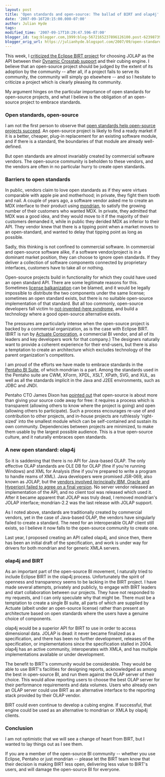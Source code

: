 ```yaml
---
layout: post
title: 'Open standards and open-source: The ballad of BIRT and olap4j'
date: '2007-09-16T20:15:00.000-07:00'
author: Julian Hyde
tags:
modified_time: '2007-09-17T10:29:47.596-07:00'
blogger_id: tag:blogger.com,1999:blog-5672165237896126100.post-6239873971305436374
blogger_orig_url: https://julianhyde.blogspot.com/2007/09/open-standards-and-open-source-ballad.html
---
```


This week, I
[criticized the Eclipse BIRT project](http://dev.eclipse.org/newslists/news.eclipse.birt/msg22980.html)
for choosing JOLAP as the API between
their [Dynamic Crosstab support](http://www.eclipse.org/birt/phoenix/project/notable2.2.php#jump_2)
and their cubing engine. I believe that an open-source project should
be judged by the extent of its adoption by the community -- after all,
if a project fails to serve its community, the community will simply
go elsewhere -- and so I hesitate to criticize a project which is
clearly pleasing its community.

My argument hinges on the particular importance of open standards for
open-source projects, and what I believe is the obligation of an
open-source project to embrace standards.

### Open standards, open-source

I am not the first person to observe that
[open standards help open-source projects succeed](http://www.dwheeler.com/essays/open-standards-open-source.html).
An open-source project is likely to find a ready market if it is a
better, cheaper, plug-in replacement for an existing software module,
and if there is a standard, the boundaries of that module are already
well-defined.

But open standards are almost invariably created by commercial
software vendors. The open-source community is beholden to these
vendors, and the vendors are often in no particular hurry to create
open standards.

### Barriers to open standards

In public, vendors claim to love open standards as if they were
virtues comparable with apple pie and motherhood; in private, they
fight them tooth and nail. A couple of years ago, a software vendor
asked me to create an MDX interface to their product using
[mondrian](https://mondrian.pentaho.org), to satisfy the
growing number of their customers who wanted MDX. In private, they
admitted that MDX was a good idea, and they would move to it if the
majority of their customers demanded it, while in public they derided
MDX as inferior to their API. They vendor knew that there is a tipping
point when a market moves to an open-standard, and wanted to delay
that tipping point as long as possible.

Sadly, this thinking is not confined to commercial software. In
commercial and open-source software alike, if a software
vendor/project is in a dominant market position, they can choose to
ignore open standards. If they deliver a collection of software
components connected by proprietary interfaces, customers have to take
all or nothing.

Open-source projects build in functionality for which they could have
used an open standard API. There are some legitimate reasons for
this. Sometimes [license balkanization](http://blogs.zdnet.com/BTL/index.php?p=990)
can be blamed, and it would be legally impossible to
distribute the two components under the same license; sometimes an
open standard exists, but there is no suitable open-source
implementation of that standard. But all too commonly, open-source
developers fall victim to
[not-invented-here syndrome](https://en.wikipedia.org/wiki/Not_Invented_Here),
and build a technology where a good open-source alternative exists.

The pressures are particularly intense when the open-source project is
backed by a commercial organization, as is the case with Eclipse
BIRT. (BIRT is run by [Actuate Corporation](http://www.actuate.com),
a commercial BI vendor, and all of its leaders and
key developers work for that company.) The designers naturally want to
provide a coherent experience for their end-users, but there is also a
temptation to create an architecture which excludes technology of the
parent organization's competitors.

I am proud of the efforts we have made to embrace standards in the
[Pentaho BI Suite](https://www.pentaho.com/), of which mondrian
is a part. Among the standards used in the Pentaho suite are CWM,
XForm, XPDL, XSLT, XPath, SVG, and XUL, as well as all the standards
implicit in the Java and J2EE environments, such as JDBC and JNDI.

Pentaho CTO James Dixon has [pointed out](https://wiki.pentaho.org/display/BEEKEEPER)
that open-source is about more than giving your source code away for
free: it requires a process which is transparent (allowing others to
know where the project is going) and open (allowing others to
participate). Such a process encourages re-use of and contribution to
other projects, and in-house projects are ruthlessly 'right-sized'
into the smallest module which can be self-contained and sustain its
own community. Dependencies between projects are minimized, to make
them usable by the largest possible audience. This is a true
open-source culture, and it naturally embraces open standards.

### A new open standard: olap4j

So it is saddening that there is no API for Java-based OLAP. The only
effective OLAP standards are OLE DB for OLAP (fine if you're running
Windows) and XML for Analysis (fine if you're prepared to write a
program to handle reams of XML). Java developers were promised
JSR-069, also known as JOLAP, but the
[vendors involved (principally IBM, Oracle and Hyperion) failed to agree on a final version](http://jcp.org/en/jsr/results?id=2648).
No server vendor released an implementation of the API,
and no client tool was released which used it. After it became
apparent that JOLAP was truly dead, I removed mondrian's JOLAP
interface; mondrian-2.2 was the last release with JOLAP support.

As I noted above, standards are traditionally created by commercial
vendors, yet in the case of Java-based OLAP, the vendors have
singularly failed to create a standard. The need for an interoperable
OLAP client still exists, so I believe it now falls to the open-source
community to create one.

Last year, I proposed creating an API called olap4j, and since then,
there has been an initial draft of the specification, and work is
under way for drivers for both mondrian and for generic XMLA servers.

### olap4j and BIRT

As an important part of the open-source BI movement, I naturally tried
to include Eclipse BIRT in the olap4j process. Unfortunately the
spirit of openness and transparency seems to be lacking in the BIRT
project. I have made several attempts, privately and publicly, to
engage with BIRT leaders and start collaboration between our
projects. They have not responded to my requests, and I can only
speculate why that might be. There must be a temptation to create a
single BI suite, all parts of which are supplied by Actuate (albeit
under an open-source license) rather than present an architecture
based on open standards where the users have a genuine choice of
components.

olap4j would be a superior API for BIRT to use in order to access
dimensional data. JOLAP is dead: it never became finalized as a
specification, and there has been no further development, releases of
the specification, or implementations since the specification stalled
in 2004. olap4j has an active community, interoperates with XMLA, and
has multiple implementations available or under development.

The benefit to BIRT's community would be considerable. They would be
able to use BIRT's facilities for designing reports, acknowledged as
among the best in open-source BI, and run them against the OLAP server
of their choice. This would allow reporting users to choose the best
OLAP server for their performance requirements and data volumes. Users
who already own an OLAP server could use BIRT as an alternative
interface to the reporting stack provided by their OLAP vendor.

BIRT could even continue to develop a cubing engine. If successful,
that engine could be used as an alternative to mondrian or XMLA by
olap4j clients.

### Conclusion

I am not optimistic that we will see a change of heart from BIRT, but
I wanted to lay things out as I see them.

If you are a member of the open-source BI community -- whether you use
Eclipse, Pentaho or just mondrian -- please let the BIRT team know
that their decision is making BIRT less open, delivering less value to
BIRT's users, and will damage the open-source BI for everyone.
